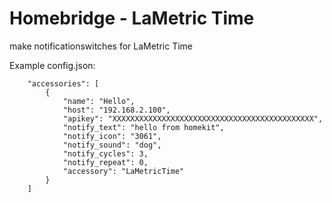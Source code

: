 # Homebridge - LaMetric Time

make notificationswitches for LaMetric Time


Example config.json:
```
    "accessories": [
        {
            "name": "Hello",
            "host": "192.168.2.100",
            "apikey": "XXXXXXXXXXXXXXXXXXXXXXXXXXXXXXXXXXXXXXXXXXXXX",
            "notify_text": "hello from homekit",
            "notify_icon": "3061",
            "notify_sound": "dog",
            "notify_cycles": 3,
            "notify_repeat": 0,
            "accessory": "LaMetricTime"
        }
    ]
```
